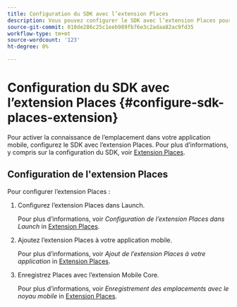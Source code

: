 ```yaml
---
title: Configuration du SDK avec l’extension Places
description: Vous pouvez configurer le SDK avec l’extension Places pour activer la connaissance de l’emplacement dans votre application mobile.
source-git-commit: 010de286c25c1eeb989fb76e3c2adaa82ac9fd35
workflow-type: tm+mt
source-wordcount: '123'
ht-degree: 0%

---
```



# Configuration du SDK avec l’extension Places {#configure-sdk-places-extension}

Pour activer la connaissance de l’emplacement dans votre application mobile, configurez le SDK avec l’extension Places. Pour plus d’informations, y compris sur la configuration du SDK, voir [Extension Places](/help/places-ext-aep-sdks/places-extension/places-extension.md).

## Configuration de l&#39;extension Places

Pour configurer l’extension Places :

1. Configurez l’extension Places dans Launch.

   Pour plus d’informations, voir *Configuration de l’extension Places dans Launch* in [Extension Places](/help/places-ext-aep-sdks/places-extension/places-extension.md).

1. Ajoutez l’extension Places à votre application mobile.

   Pour plus d’informations, voir *Ajout de l’extension Places à votre application* in [Extension Places](/help/places-ext-aep-sdks/places-extension/places-extension.md).

1. Enregistrez Places avec l’extension Mobile Core.

   Pour plus d’informations, voir *Enregistrement des emplacements avec le noyau mobile* in [Extension Places](/help/places-ext-aep-sdks/places-extension/places-extension.md).
